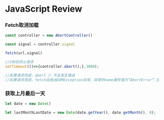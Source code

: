# JavaScript Review

### Fetch取消加载

```javascript
const controller = new AbortController()

const signal = controller.signal

fetch(url,signal) 

//3秒后终止请求
setTimeout(()=>{controller.abort();},3000);

//如果请求完成，abort（）不会发生错误
//如果请求完成，fetch会抛出DOMException异常，异常的name属性值为“AbortError”,在promise中的catch捕获
```



### 获取上月最后一天

```javascript
let date = new Date()

let lastMonthLastDate = new Date(date.getYear(), date.getMonth(), 0);
```


